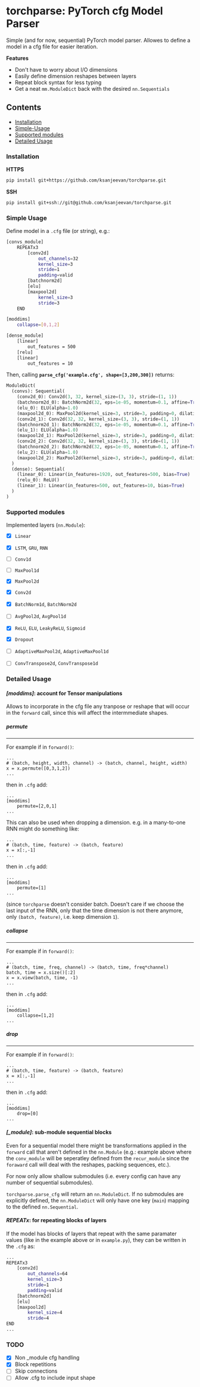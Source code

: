 # torchparse: PyTorch cfg Model Parser

Simple (and for now, sequential) PyTorch model parser. Allowes to define a model in a cfg file for easier iteration.

**Features**

- Don't have to worry about I/O dimensions
- Easily define dimension reshapes between layers
- Repeat block syntax for less typing
- Get a neat `mm.ModuleDict` back with the desired `nn.Sequentials`

## Contents
- [Installation](#installation)
- [Simple-Usage](#simple-usage)
- [Supported modules](#supported-modules)
- [Detailed Usage](#detailed-usage)

### Installation

**HTTPS**
```bash
pip install git+https://github.com/ksanjeevan/torchparse.git
```
**SSH**
```bash
pip install git+ssh://git@github.com/ksanjeevan/torchparse.git
```


### Simple Usage

Define model in a `.cfg` file (or string), e.g.:

```bash
[convs_module]
    REPEATx3
        [conv2d]
            out_channels=32
            kernel_size=3
            stride=1
            padding=valid
        [batchnorm2d]
        [elu]
        [maxpool2d]
            kernel_size=3
            stride=3
    END

[moddims]
    collapse=[0,1,2]

[dense_module]
    [linear]
        out_features = 500
    [relu]
    [linear]
        out_features = 10
```
Then, calling **`parse_cfg('example.cfg', shape=[3,200,300])`** returns:

```python
ModuleDict(
  (convs): Sequential(
    (conv2d_0): Conv2d(3, 32, kernel_size=(3, 3), stride=(1, 1))
    (batchnorm2d_0): BatchNorm2d(32, eps=1e-05, momentum=0.1, affine=True, track_running_stats=True)
    (elu_0): ELU(alpha=1.0)
    (maxpool2d_0): MaxPool2d(kernel_size=3, stride=3, padding=0, dilation=1, ceil_mode=False)
    (conv2d_1): Conv2d(32, 32, kernel_size=(3, 3), stride=(1, 1))
    (batchnorm2d_1): BatchNorm2d(32, eps=1e-05, momentum=0.1, affine=True, track_running_stats=True)
    (elu_1): ELU(alpha=1.0)
    (maxpool2d_1): MaxPool2d(kernel_size=3, stride=3, padding=0, dilation=1, ceil_mode=False)
    (conv2d_2): Conv2d(32, 32, kernel_size=(3, 3), stride=(1, 1))
    (batchnorm2d_2): BatchNorm2d(32, eps=1e-05, momentum=0.1, affine=True, track_running_stats=True)
    (elu_2): ELU(alpha=1.0)
    (maxpool2d_2): MaxPool2d(kernel_size=3, stride=3, padding=0, dilation=1, ceil_mode=False)
  )
  (dense): Sequential(
    (linear_0): Linear(in_features=1920, out_features=500, bias=True)
    (relu_0): ReLU()
    (linear_1): Linear(in_features=500, out_features=10, bias=True)
  )
)

```




### Supported modules

Implemented layers (`nn.Module`):

- [x] `Linear`
- [x] `LSTM`, `GRU`, `RNN`
- [ ] `Conv1d`
- [ ] `MaxPool1d`
- [x] `MaxPool2d`
- [x] `Conv2d`
- [x] `BatchNorm1d`, `BatchNorm2d`
- [ ] `AvgPool2d`, `AvgPool1d`
- [x] `ReLU`, `ELU`, `LeakyReLU`, `Sigmoid`
- [x] `Dropout`
- [ ] `AdaptiveMaxPool2d`, `AdaptiveMaxPool1d`
- [ ] `ConvTranspose2d`, `ConvTranspose1d`


### Detailed Usage


#### *[moddims]*: account for Tensor manipulations

Allows to incorporate in the cfg file any tranpose or reshape that will occur in the `forward` call, since this will affect the  intermmediate shapes.

##### permute
---

For example if in `forward()`:
```
...
# (batch, height, width, channel) -> (batch, channel, height, width)
x = x.permute([0,3,1,2])
...
```

then in `.cfg` add:

```
...
[moddims]
	permute=[2,0,1]
...
```
This can also be used when dropping a dimension. e.g. in a many-to-one RNN might do something like:
```
...
# (batch, time, feature) -> (batch, feature)
x = x[:,-1]
...
```

then in `.cfg` add:

```
...
[moddims]
	permute=[1]
...
```
(since `torchparse` doesn't consider batch. Doesn't care if we choose the last input of the RNN, only that the time dimension is not there anymore, only `(batch, feature)`, i.e. keep dimension `1`).

##### collapse
---

For example if in `forward()`:
```
...
# (batch, time, freq, channel) -> (batch, time, freq*channel)
batch, time = x.size()[:2]
x = x.view(batch, time, -1)
...
```

then in `.cfg` add:

```
...
[moddims]
	collapse=[1,2]
...
```

##### drop
---

For example if in `forward()`:
```
...
# (batch, time, feature) -> (batch, feature)
x = x[:,-1]
...
```

then in `.cfg` add:

```
...
[moddims]
	drop=[0]
...
```


#### *[_module]*: sub-module sequential blocks
Even for a sequential model there might be transformations applied in the `forward` call that aren't defined in the `nn.Module` (e.g.: example above where the `conv_module` will be seperatley defined from the `recur_module` since the `foraward` call will deal with the reshapes, packing sequences, etc.). 

For now only allow shallow submodules (i.e. every config can have any number of sequential submodules).

`torchparse.parse_cfg` will return an `nn.ModuleDict`. If no submodules are explicitly defined, the `nn.ModuleDict` will only have one key (`main`) mapping to the defined `nn.Sequential`.

#### *REPEATx*: for repeating blocks of layers

If the model has blocks of layers that repeat with the same paramater values (like in the example above or in `example.py`), they can be written in the `.cfg` as:

```bash
...
REPEATx3
    [conv2d]
        out_channels=64
        kernel_size=3
        stride=1
        padding=valid
    [batchnorm2d]
    [elu]
    [maxpool2d]
        kernel_size=4
        stride=4
END
...
```


### TODO

- [x] Non _module cfg handling
- [x] Block repetitions
- [ ] Skip connections
- [ ] Allow .cfg to include input shape